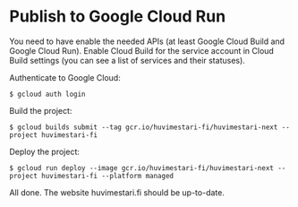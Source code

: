 # Publish to Google Cloud Run

You need to have enable the needed APIs (at least Google Cloud Build and Google Cloud Run). Enable Cloud Build for the service account in Cloud Build settings (you can see a list of services and their statuses).

Authenticate to Google Cloud:

`$ gcloud auth login`

Build the project:

`$ gcloud builds submit --tag gcr.io/huvimestari-fi/huvimestari-next --project huvimestari-fi`

Deploy the project:

`$ gcloud run deploy --image gcr.io/huvimestari-fi/huvimestari-next --project huvimestari-fi --platform managed`

All done. The website huvimestari.fi should be up-to-date.
